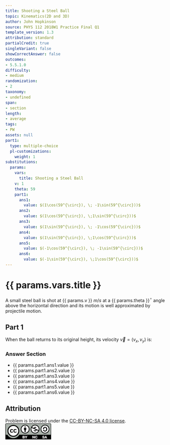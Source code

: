 ```yaml
---
title: Shooting a Steel Ball
topic: Kinematics(2D and 3D)
author: John Hopkinson
source: PHYS 112 2018W1 Practice Final Q1
template_version: 1.3
attribution: standard
partialCredit: true
singleVariant: false
showCorrectAnswer: false
outcomes:
- 5.5.1.0
difficulty:
- medium
randomization:
- 2
taxonomy:
- undefined
span:
- section
length:
- average
tags:
- PW
assets: null
part1:
  type: multiple-choice
  pl-customizations:
    weight: 1
substitutions:
  params:
    vars:
      title: Shooting a Steel Ball
    v: 1
    theta: 59
    part1:
      ans1:
        value: $(1\cos(59^{\circ}), \; -1\sin(59^{\circ}))$
      ans2:
        value: $(1\cos(59^{\circ}), \;1\sin(59^{\circ}))$
      ans3:
        value: $(1\sin(59^{\circ}), \; -1\cos(59^{\circ}))$
      ans4:
        value: $(1\sin(59^{\circ}), \;1\cos(59^{\circ}))$
      ans5:
        value: $(-1\cos(59^{\circ}), \; -1\sin(59^{\circ}))$
      ans6:
        value: $(-1\sin(59^{\circ}), \;1\cos(59^{\circ}))$
---
```

# {{ params.vars.title }}
A small steel ball is shot at {{ params.v }} $m/s$ at a {{ params.theta }}$^{\circ}$ angle above the horizontal direction and its motion is well approximated by projectile motion.

## Part 1

When the ball returns to its original height, its velocity $\overrightarrow{v} = (v_x, v_y)$ is:

### Answer Section

- {{ params.part1.ans1.value }}
- {{ params.part1.ans2.value }}
- {{ params.part1.ans3.value }}
- {{ params.part1.ans4.value }}
- {{ params.part1.ans5.value }}
- {{ params.part1.ans6.value }}

## Attribution

Problem is licensed under the [CC-BY-NC-SA 4.0 license](https://creativecommons.org/licenses/by-nc-sa/4.0/).<br> ![The Creative Commons 4.0 license requiring attribution-BY, non-commercial-NC, and share-alike-SA license.](https://raw.githubusercontent.com/firasm/bits/master/by-nc-sa.png)